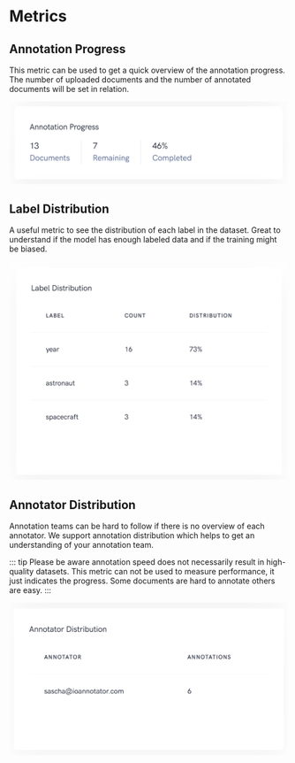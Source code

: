 # Metrics <Badge text="more metrics soon" type="warn"/>

## Annotation Progress
This metric can be used to get a quick overview of the annotation progress. The number of uploaded documents and the number of annotated documents will be set in relation.

![annotator overview](../images/annotation-progress.png)

## Label Distribution

A useful metric to see the distribution of each label in the dataset. Great to understand if the model has enough labeled data and if the training might be biased.

![annotator overview](../images/label-distribution.png)

## Annotator Distribution

Annotation teams can be hard to follow if there is no overview of each annotator. We support annotation distribution which helps to get an understanding of your annotation team.

::: tip
Please be aware annotation speed does not necessarily result in high-quality datasets. This metric can not be used to measure performance, it just indicates the progress. Some documents are hard to annotate others are easy.
:::

![annotator overview](../images/annotator-distribution.png)